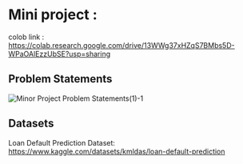 # Mini project : 
colob link : https://colab.research.google.com/drive/13WWg37xHZqS7BMbs5D-WPaOAlEzzUbSE?usp=sharing

## Problem Statements
![Minor Project Problem Statements(1)-1](https://user-images.githubusercontent.com/77978729/174480488-d7cb66be-ff7c-4e9c-bc50-e3afa73df761.png)<br>

## Datasets <br>
Loan Default Prediction Dataset: https://www.kaggle.com/datasets/kmldas/loan-default-prediction <br>
